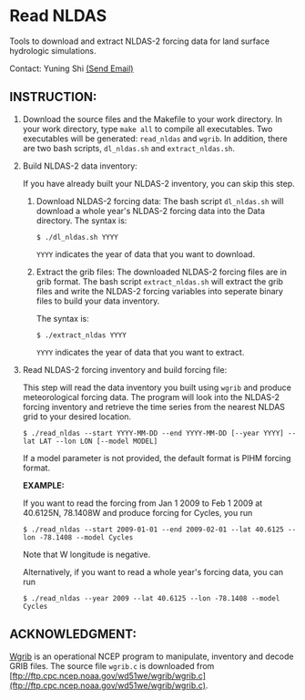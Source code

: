 Read NLDAS
==========

Tools to download and extract NLDAS-2 forcing data for land surface hydrologic simulations.

Contact: Yuning Shi [(Send Email)](mailto:yshi@psu.edu)


INSTRUCTION:
------------

1. Download the source files and the Makefile to your work directory.
In your work directory, type `make all` to compile all executables.
Two executables will be generated: `read_nldas` and `wgrib`.
In addition, there are two bash scripts, `dl_nldas.sh` and `extract_nldas.sh`.

2. Build NLDAS-2 data inventory:

    If you have already built your NLDAS-2 inventory, you can skip this step.

    1. Download NLDAS-2 forcing data:
        The bash script `dl_nldas.sh` will download a whole year's NLDAS-2 forcing data into the Data directory.
        The syntax is:
        
        ```
        $ ./dl_nldas.sh YYYY
        ```
        
        `YYYY` indicates the year of data that you want to download.
    
    2. Extract the grib files:
        The downloaded NLDAS-2 forcing files are in grib format. The bash script `extract_nldas.sh` will extract the grib files and write the NLDAS-2 forcing variables into seperate binary files to build your data inventory.
        
        The syntax is:
        
        ```
        $ ./extract_nldas YYYY
        ```
        
        `YYYY` indicates the year of data that you want to extract.

3. Read NLDAS-2 forcing inventory and build forcing file: 

    This step will read the data inventory you built using `wgrib` and produce meteorological forcing data.
    The program will look into the NLDAS-2 forcing inventory and retrieve the time series from the nearest NLDAS grid to your desired location.
    
   ```
   $ ./read_nldas --start YYYY-MM-DD --end YYYY-MM-DD [--year YYYY] --lat LAT --lon LON [--model MODEL]
   ```
   
   If a model parameter is not provided, the default format is PIHM forcing format.

    **EXAMPLE:**
    
    If you want to read the forcing from Jan 1 2009 to Feb 1 2009 at 40.6125N, 78.1408W and produce forcing for Cycles, you run
    
    ```
    $ ./read_nldas --start 2009-01-01 --end 2009-02-01 --lat 40.6125 --lon -78.1408 --model Cycles
    ```
    
    Note that W longitude is negative.

    Alternatively, if you want to read a whole year's forcing data, you can run
    
    ```
    $ ./read_nldas --year 2009 --lat 40.6125 --lon -78.1408 --model Cycles
    ```

ACKNOWLEDGMENT:
---------------
[Wgrib](http://www.cpc.ncep.noaa.gov/products/wesley/wgrib.html) is an operational NCEP program to manipulate, inventory and decode GRIB files.
The source file `wgrib.c` is downloaded from [ftp://ftp.cpc.ncep.noaa.gov/wd51we/wgrib/wgrib.c](ftp://ftp.cpc.ncep.noaa.gov/wd51we/wgrib/wgrib.c).
